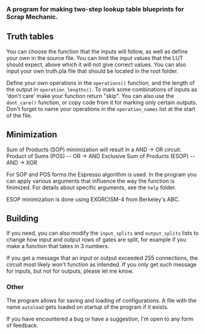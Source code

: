 ### A program for making two-step lookup table blueprints for Scrap Mechanic.

## Truth tables
You can choose the function that the inputs will follow, as well as define your own in the source file.
You can limit the input values that the LUT should expect, above which it will not give correct values.
You can also input your own truth.pla file that should be located in the root folder.

Define your own operations in the `operations()` function, and the length of the output in `operation_lengths()`.
To mark some combinations of inputs as 'don't care' make your function return "skip".
You can also use the `dont_care()` function, or copy code from it for marking only certain outputs.
Don't forget to name your operations in the `operation_names` list at the start of the file.

## Minimization
Sum of Products (SOP) minimization will result in a AND -> OR circuit.
Product of Sums (POS)  --  OR -> AND
Exclusive Sum of Products (ESOP)  --  AND -> XOR

For SOP and POS forms the Espresso algorithm is used. In the program you can apply various arguments that influence the way the function is finimized.
For details about specific arguments, see the `help` folder.

ESOP minimization is done using EXORCISM-4 from Berkeley's ABC.

## Building
If you need, you can also modify the `input_splits` and `output_splits` lists to change how input and output rows of gates are split, for example if you make a function that takes in 3 numbers.

If you get a message that an input or output exceeded 255 connections, the circuit most likely won't function as intended.
If you only get such message for inputs, but not for outputs, please let me know.

### Other
The program allows for saving and loading of configurations. A file with the name `autoload` gets loaded on startup of the program if it exists.


If you have encountered a bug or have a suggestion, I'm open to any form of feedback.